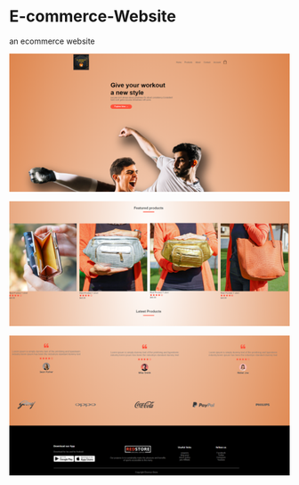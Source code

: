 # E-commerce-Website
an ecommerce website 


![](https://raw.githubusercontent.com/Sondo0sMohamed/E-commerce-Website/main/1.PNG)

![](https://raw.githubusercontent.com/Sondo0sMohamed/E-commerce-Website/main/bags.PNG)

![](https://raw.githubusercontent.com/Sondo0sMohamed/E-commerce-Website/main/footer.PNG)


